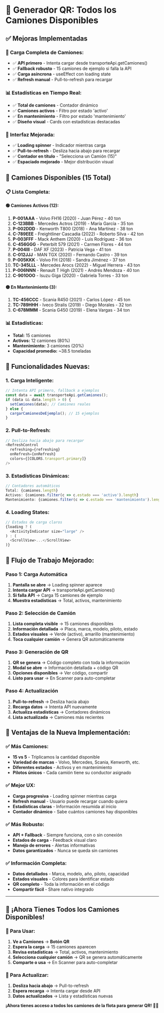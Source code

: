 # 🚛 Generador QR: Todos los Camiones Disponibles

## ✅ **Mejoras Implementadas**

### 🔧 **Carga Completa de Camiones:**
- ✅ **API primero** - Intenta cargar desde transporteApi.getCamiones()
- ✅ **Fallback robusto** - 15 camiones de ejemplo si falla la API
- ✅ **Carga asíncrona** - useEffect con loading state
- ✅ **Refresh manual** - Pull-to-refresh para recargar

### 📊 **Estadísticas en Tiempo Real:**
- ✅ **Total de camiones** - Contador dinámico
- ✅ **Camiones activos** - Filtro por estado 'activo'
- ✅ **En mantenimiento** - Filtro por estado 'mantenimiento'
- ✅ **Diseño visual** - Cards con estadísticas destacadas

### 🎨 **Interfaz Mejorada:**
- ✅ **Loading spinner** - Indicador mientras carga
- ✅ **Pull-to-refresh** - Desliza hacia abajo para recargar
- ✅ **Contador en título** - "Selecciona un Camión (15)"
- ✅ **Espaciado mejorado** - Mejor distribución visual

## 🚛 **Camiones Disponibles (15 Total)**

### **📋 Lista Completa:**

#### **🟢 Camiones Activos (12):**
1. **P-001AAA** - Volvo FH16 (2020) - Juan Pérez - 40 ton
2. **C-123BBB** - Mercedes Actros (2019) - María García - 35 ton
3. **P-002DDD** - Kenworth T800 (2018) - Ana Martínez - 38 ton
4. **C-789EEE** - Freightliner Cascadia (2022) - Roberto Silva - 42 ton
5. **P-003FFF** - Mack Anthem (2020) - Luis Rodríguez - 36 ton
6. **C-456GGG** - Peterbilt 579 (2021) - Carmen Flores - 44 ton
7. **P-004III** - DAF XF (2023) - Patricia Vega - 41 ton
8. **C-012JJJ** - MAN TGX (2020) - Fernando Castro - 39 ton
9. **P-005KKK** - Volvo FH (2018) - Sandra Jiménez - 37 ton
10. **TC-345LLL** - Mercedes Arocs (2022) - Miguel Herrera - 43 ton
11. **P-006NNN** - Renault T High (2021) - Andrés Mendoza - 40 ton
12. **C-901OOO** - Isuzu Giga (2020) - Gabriela Torres - 33 ton

#### **🟡 En Mantenimiento (3):**
1. **TC-456CCC** - Scania R450 (2021) - Carlos López - 45 ton
2. **TC-789HHH** - Iveco Stralis (2019) - Diego Morales - 32 ton
3. **C-678MMM** - Scania G450 (2019) - Elena Vargas - 34 ton

### **📊 Estadísticas:**
- **Total:** 15 camiones
- **Activos:** 12 camiones (80%)
- **Mantenimiento:** 3 camiones (20%)
- **Capacidad promedio:** ~38.5 toneladas

## 🔄 **Funcionalidades Nuevas:**

### **1. Carga Inteligente:**
```javascript
// Intenta API primero, fallback a ejemplos
const data = await transporteApi.getCamiones();
if (data && data.length > 0) {
  setCamiones(data); // Camiones reales
} else {
  cargarCamionesDeEjemplo(); // 15 ejemplos
}
```

### **2. Pull-to-Refresh:**
```javascript
// Desliza hacia abajo para recargar
<RefreshControl
  refreshing={refreshing}
  onRefresh={onRefresh}
  colors={[COLORS.transport.primary]}
/>
```

### **3. Estadísticas Dinámicas:**
```javascript
// Contadores automáticos
Total: {camiones.length}
Activos: {camiones.filter(c => c.estado === 'activo').length}
Mantenimiento: {camiones.filter(c => c.estado === 'mantenimiento').length}
```

### **4. Loading States:**
```javascript
// Estados de carga claros
{loading ? (
  <ActivityIndicator size="large" />
) : (
  <ScrollView>...</ScrollView>
)}
```

## 🎯 **Flujo de Trabajo Mejorado:**

### **Paso 1: Carga Automática**
1. **Pantalla se abre** → Loading spinner aparece
2. **Intenta cargar API** → transporteApi.getCamiones()
3. **Si falla API** → Carga 15 camiones de ejemplo
4. **Muestra estadísticas** → Total, activos, mantenimiento

### **Paso 2: Selección de Camión**
1. **Lista completa visible** → 15 camiones disponibles
2. **Información detallada** → Placa, marca, modelo, piloto, estado
3. **Estados visuales** → Verde (activo), amarillo (mantenimiento)
4. **Toca cualquier camión** → Genera QR automáticamente

### **Paso 3: Generación de QR**
1. **QR se genera** → Código completo con toda la información
2. **Modal se abre** → Información detallada + código QR
3. **Opciones disponibles** → Ver código, compartir
4. **Listo para usar** → En Scanner para auto-completar

### **Paso 4: Actualización**
1. **Pull-to-refresh** → Desliza hacia abajo
2. **Recarga datos** → Intenta API nuevamente
3. **Actualiza estadísticas** → Contadores dinámicos
4. **Lista actualizada** → Camiones más recientes

## 🚀 **Ventajas de la Nueva Implementación:**

### **✅ Más Camiones:**
- **15 vs 5** - Triplicamos la cantidad disponible
- **Variedad de marcas** - Volvo, Mercedes, Scania, Kenworth, etc.
- **Diferentes estados** - Activos y en mantenimiento
- **Pilotos únicos** - Cada camión tiene su conductor asignado

### **✅ Mejor UX:**
- **Carga progresiva** - Loading spinner mientras carga
- **Refresh manual** - Usuario puede recargar cuando quiera
- **Estadísticas claras** - Información resumida al inicio
- **Contador dinámico** - Sabe cuántos camiones hay disponibles

### **✅ Más Robusto:**
- **API + Fallback** - Siempre funciona, con o sin conexión
- **Estados de carga** - Feedback visual claro
- **Manejo de errores** - Alertas informativas
- **Datos garantizados** - Nunca se queda sin camiones

### **✅ Información Completa:**
- **Datos detallados** - Marca, modelo, año, piloto, capacidad
- **Estados visuales** - Colores para identificar estado
- **QR completo** - Toda la información en el código
- **Compartir fácil** - Share nativo integrado

---

## 🎉 **¡Ahora Tienes Todos los Camiones Disponibles!**

### **📱 Para Usar:**
1. **Ve a Camiones** → **Botón QR**
2. **Espera la carga** → 15 camiones aparecen
3. **Revisa estadísticas** → Total, activos, mantenimiento
4. **Selecciona cualquier camión** → QR se genera automáticamente
5. **Comparte o usa** → En Scanner para auto-completar

### **🔄 Para Actualizar:**
1. **Desliza hacia abajo** → Pull-to-refresh
2. **Espera recarga** → Intenta cargar desde API
3. **Datos actualizados** → Lista y estadísticas nuevas

**¡Ahora tienes acceso a todos los camiones de la flota para generar QR!** 🚛✨
